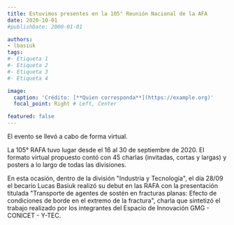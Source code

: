 ```yaml
---
title: Estuvimos presentes en la 105° Reunión Nacional de la AFA
date: 2020-10-01
#publishDate: 2000-01-01

authors:
- lbasiuk
tags:
#- Etiqueta 1
#- Etiqueta 2
#- Etiqueta 3
#- Etiqueta 4

image:
  caption: 'Crédito: [**Quien corresponda**](https://example.org)'
  focal_point: Right # Left, Center

featured: false
---
```


El evento se llevó a cabo de forma virtual.

<!--more-->

La 105° RAFA tuvo lugar desde el 16 al 30 de septiembre de 2020. El formato virtual propuesto
contó con 45 charlas (invitadas, cortas y largas) y posters a lo largo de todas las divisiones.

En esta ocasión, dentro de la división "Industria y Tecnología", el día 28/09 el becario Lucas
Basiuk realizó su debut en las RAFA con la presentación titulada "Transporte de agentes de sostén
en fracturas planas: Efecto de condiciones de borde en el extremo de la fractura", charla que
sintetizó el trabajo realizado por los integrantes del Espacio de Innovación GMG - CONICET - Y-TEC.
